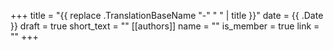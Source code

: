 +++
title = "{{ replace .TranslationBaseName "-" " " | title }}"
date = {{ .Date }}
draft = true
short_text = ""
[[authors]]
    name = ""
    is_member = true
    link = ""
+++
